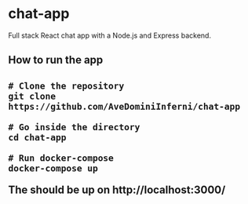 <h1>chat-app</h1>
Full stack React chat app with a Node.js and Express backend.

<h2>How to run the app<h2>

```
# Clone the repository
git clone https://github.com/AveDominiInferni/chat-app

# Go inside the directory
cd chat-app

# Run docker-compose
docker-compose up
```
 
The should be up on http://localhost:3000/
 
